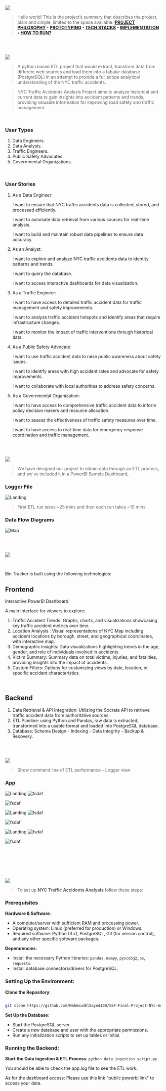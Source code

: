 
<img  src="./readme/title1.svg"/>

<div>

> Hello world! This is the project’s summary that describes the project, plain and simple, limited to the space available.
**[PROJECT PHILOSOPHY](#project-philosophy) • [PROTOTYPING](#prototyping) • [TECH STACKS](#stacks) • [IMPLEMENTATION](#demo) • [HOW TO RUN?](#run)**

</div> 
  

<br><br>

<!-- project philosophy -->

<a  name="philosophy" ></a>
<img  src="./readme/title2.svg" id="project-philosophy"/>

> A python based ETL project that would extract, transform data from different web sources and load them into a tabular database (PostgreSQL) in an attempt to provide a full scope analytical understanding of the NYC traffic accidents. 

>NYC Traffic Accidents Analysis Project aims to analyze historical and current data to gain insights into accident patterns and trends, providing valuable information for improving road safety and traffic management.
<br>

  

### User Types

 

1. Data Engineers.
2. Data Analysts.
3. Traffic Engineers.
4. Public Safety Advocates.
5. Governmental Organizations.
  

<br>

  

### User Stories

  
1. As a Data Engineer:

	I want to ensure that NYC traffic accidents data is collected, stored, and processed efficiently.

	I want to automate data retrieval from various sources for real-time analysis.

	I want to build and maintain robust data pipelines to ensure data accuracy.

2. As an Analyst:

	I want to explore and analyze NYC traffic accidents data to identity patterns and trends.

	I want to query the database.

	I want to access interactive dashboards for data visualization.

3. As a Traffic Engineer:

	I want to have access to detailed traffic accident data for traffic management and safety improvements.

	I want to analyze traffic accident hotspots and identify areas that require infrastructure changes.

	I want to monitor the impact of traffic interventions through historical data.

4. As a Public Safety Advocate:

	I want to use traffic accident data to raise public awareness about safety issues.

	I want to identify areas with high accident rates and advocate for safety improvements.

	I want to collaborate with local authorities to address safety concerns.

5. As a Governmental Organization:

	I want to have access to comprehensive traffic accident data to inform policy decision makers and resource allocation.

	I want to assess the effectiveness of traffic safety measures over time.

	I want to have access to real-time data for emergency response coordination and traffic management.



<br><br>

<!-- Prototyping -->
<img  src="./readme/title3.svg"  id="prototyping"/>

> We have designed our project to obtain data through an ETL process, and we've included it in a PowerBI Sample Dashboard,
  

### Logger File

  
 ![Landing](./readme/logger.png) 

> First ETL run takes ~25 mins and then each run takes ~10 mins


### Data Flow Diagrams

  

 ![Map](./readme/database%20schema.png)
  
  

<br><br>

  

<!-- Tech stacks -->

<a  name="stacks"></a>
<img  src="./readme/title4.svg" id="stacks" />

<br>

  

Bin Tracker is built using the following technologies:

  

## Frontend

Interactive PowerBI Dashboard:

A main interface for viewers to explore:

1. Traffic Accident Trends: Graphs, charts, and visualizations showcasing key traffic accident metrics over time.
2. Location Analysis : Visual representations of NYC Map including accident locations by borough, street, and geographical coordinates, with interactive map.
3. Demographic Insights: Data visualizations highlighting trends in the age, gender, and role of individuals involved in accidents.
4. Victim Summary: Summary data on total victims, injuries, and fatalities, providing insights into the impact of accidents.
5. Custom Filters: Options for customizing views by date, location, or specific accident characteristics


  

<br>

  

## Backend

1. Data Retrieval & API Integration: Utilizing the Socrata API to retrieve traffic accident data from authoritative sources.
2. ETL Pipeline: using Python and Pandas, raw data is extracted, transformed into a usable format and loaded into PostgreSQL database.
3. Database: Schema Design - Indexing - Data Integrity - Backup & Recovery. 

<br>

<br>

  

<!-- Implementation -->

<a  name="Demo"  ></a>
<img  src="./readme/title5.svg" id="#demo"/>

> Show command line of ETL performance - Logger view

  
### App


 ![Landing](./readme/report1.png)  ![fsdaf](./readme/implementation/create_bin.gif) 

  



 ![fsdaf](./readme/report2.png) 

  
  

 ![Landing](./readme/report3.png)  ![fsdaf](./readme/implementation/update_pickup.gif) 

  
  

 ![fsdaf](./readme/report4.png)

  
  
 ![Landing](./readme/report5.png)  ![fsdaf](./readme/implementation/edit_profile.gif) 

  
  
 ![fsdaf](./readme/report6.png)

  

<br><br>


<br><br>


<!-- How to run -->

<a  name="run"  ></a>
<img  src="./readme/title6.svg" id="run"/>
  

> To set up **NYC Traffic Accidents Analysis** follow these steps:

### Prerequisites


**Hardware & Software**:

-   A computer/server with sufficient RAM and processing power.
-   Operating system: Linux (preferred for production) or Windows.
-   Required software: Python (3.x), PostgreSQL, Git (for version control), and any other specific software packages.
  
  

**Dependencies**:

-   Install the necessary Python libraries: `pandas`, `numpy`, `pyscobg2`, `os`, `requests`.
-   Install database connectors/drivers for PostgreSQL.
  

### **Setting Up the Environment**:

**Clone the Repository**:


```sh

git clone https://github.com/MahmoudElSayed100/SEF-Final-Project-NYC-Accidents-Analysis.git

```

  
**Set Up the Database**:

-   Start the PostgreSQL server.
-   Create a new database and user with the appropriate permissions.
-   Run any initialization scripts to set up tables or initial.

### **Running the Backend**:

**Start the Data Ingestion & ETL Process**:
`python data_ingestion_script.py`


You should be able to check the app.log file to see the ETL work.

As for the dashboard access: Please use this link "public powerbi link" to access your data.
